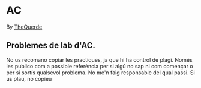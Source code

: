 # AC
By [TheQuerde](https://github.com/TheQuerde/)
## Problemes de lab d'AC.
No us recomano copiar les practiques, ja que hi ha control de plagi. Només les publico com a possible referència per si algú no sap ni com començar o per si sortís qualsevol problema.
No me'n faig responsable del qual passi.
Si us plau, no copieu
